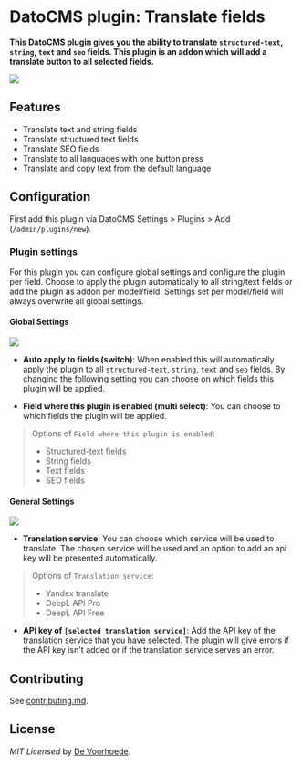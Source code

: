 # DatoCMS plugin: Translate fields

**This DatoCMS plugin gives you the ability to translate `structured-text`, `string`, `text` and `seo` fields. This plugin is an addon which will add a translate button to all selected fields.**

![](https://github.com/voorhoede/datocms-plugin-translate-fields/raw/main/docs/translate-fields.png)

## Features

* Translate text and string fields
* Translate structured text fields
* Translate SEO fields
* Translate to all languages with one button press
* Translate and copy text from the default language

## Configuration

First add this plugin via DatoCMS Settings > Plugins > Add (`/admin/plugins/new`).

### Plugin settings

For this plugin you can configure global settings and configure the plugin per field. Choose to apply the plugin automatically to all string/text fields or add the plugin as addon per model/field. Settings set per model/field will always overwrite all global settings.

#### **Global Settings**

![](https://github.com/voorhoede/datocms-plugin-translate-fields/raw/main/docs/translate-fields-global-settings.png)

- **Auto apply to fields (switch)**: When enabled this will automatically apply the plugin to all `structured-text`, `string`, `text` and `seo` fields.
By changing the following setting you can choose on which fields this plugin will be applied.

- **Field where this plugin is enabled (multi select)**: You can choose to which fields the plugin will be applied.

> Options of `Field where this plugin is enabled`:
> * Structured-text fields
> * String fields
> * Text fields
> * SEO fields

#### **General Settings**

![](https://github.com/voorhoede/datocms-plugin-translate-fields/raw/main/docs/translate-fields-general-settings.png)

- **Translation service**: You can choose which service will be used to translate. The chosen service will be used and an option to add an api key will be presented automatically.

> Options of `Translation service`:
> * Yandex translate
> * DeepL API Pro
> * DeepL API Free

- **API key of `[selected translation service]`**: Add the API key of the translation service that you have selected. The plugin will give errors if the API key isn't added or if the translation service serves an error.

## Contributing

See [contributing.md](https://github.com/voorhoede/datocms-plugin-translate-fields/blob/main/contributing.md).

## License

*MIT Licensed* by [De Voorhoede](https://www.voorhoede.nl).
